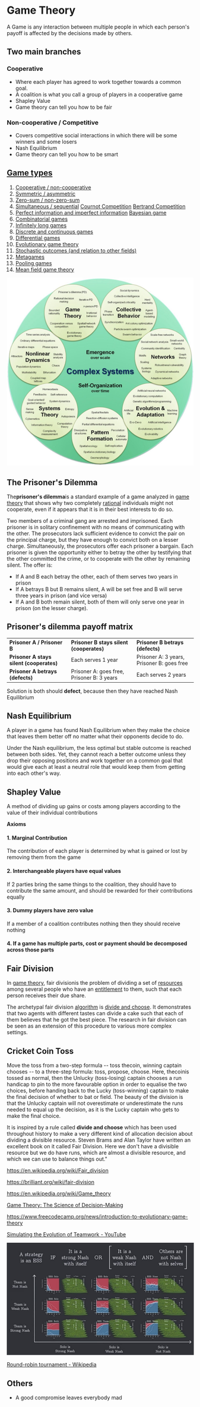 # Game Theory

A Game is any interaction between multiple people in which each person's payoff is affected by the decisions made by others.

## Two main branches

### Cooperative

- Where each player has agreed to work together towards a common goal.
- A coalition is what you call a group of players in a cooperative game
- Shapley Value
- Game theory can tell you how to be fair

### Non-cooperative / Competitive

- Covers competitive social interactions in which there will be some winners and some losers
- Nash Equilibrium
- Game theory can tell you how to be smart

## [Game types](https://en.wikipedia.org/wiki/Game_theory#Game_types)

1. [Cooperative / non-cooperative](https://en.wikipedia.org/wiki/Game_theory#Cooperative_/_non-cooperative)
2. [Symmetric / asymmetric](https://en.wikipedia.org/wiki/Game_theory#Symmetric_/_asymmetric)
3. [Zero-sum / non-zero-sum](https://en.wikipedia.org/wiki/Game_theory#Zero-sum_/_non-zero-sum)
4. [Simultaneous / sequential](https://en.wikipedia.org/wiki/Game_theory#Simultaneous_/_sequential)
[Cournot Competition](https://en.wikipedia.org/wiki/Game_theory#Cournot_Competition)
[Bertrand Competition](https://en.wikipedia.org/wiki/Game_theory#Bertrand_Competition)
5. [Perfect information and imperfect information](https://en.wikipedia.org/wiki/Game_theory#Perfect_information_and_imperfect_information)
[Bayesian game](https://en.wikipedia.org/wiki/Game_theory#Bayesian_game)
6. [Combinatorial games](https://en.wikipedia.org/wiki/Game_theory#Combinatorial_games)
7. [Infinitely long games](https://en.wikipedia.org/wiki/Game_theory#Infinitely_long_games)
8. [Discrete and continuous games](https://en.wikipedia.org/wiki/Game_theory#Discrete_and_continuous_games)
9. [Differential games](https://en.wikipedia.org/wiki/Game_theory#Differential_games)
10. [Evolutionary game theory](https://en.wikipedia.org/wiki/Game_theory#Evolutionary_game_theory)
11. [Stochastic outcomes (and relation to other fields)](https://en.wikipedia.org/wiki/Game_theory#Stochastic_outcomes_(and_relation_to_other_fields))
12. [Metagames](https://en.wikipedia.org/wiki/Game_theory#Metagames)
13. [Pooling games](https://en.wikipedia.org/wiki/Game_theory#Pooling_games)
14. [Mean field game theory](https://en.wikipedia.org/wiki/Game_theory#Mean_field_game_theory)

![image](../../media/Game-Theory-image1.jpg)

## The Prisoner's Dilemma

The**prisoner's dilemma**is a standard example of a game analyzed in [game theory](https://en.wikipedia.org/wiki/Game_theory) that shows why two completely [rational](https://en.wikipedia.org/wiki/Rationality#Economics) individuals might not cooperate, even if it appears that it is in their best interests to do so.

Two members of a criminal gang are arrested and imprisoned. Each prisoner is in solitary confinement with no means of communicating with the other. The prosecutors lack sufficient evidence to convict the pair on the principal charge, but they have enough to convict both on a lesser charge. Simultaneously, the prosecutors offer each prisoner a bargain. Each prisoner is given the opportunity either to betray the other by testifying that the other committed the crime, or to cooperate with the other by remaining silent. The offer is:

- If A and B each betray the other, each of them serves two years in prison
- If A betrays B but B remains silent, A will be set free and B will serve three years in prison (and vice versa)
- If A and B both remain silent, both of them will only serve one year in prison (on the lesser charge).

## Prisoner's dilemma payoff matrix

| | | |
|---|---|---|
| **Prisoner A / Prisoner B** | **Prisoner B stays silent (cooperates)** | **Prisoner B betrays (defects)** |
| **Prisoner A stays silent (cooperates)** | Each serves 1 year | Prisoner A: 3 years, Prisoner B: goes free |
| **Prisoner A betrays (defects)** | Prisoner A: goes free, Prisoner B: 3 years | Each serves 2 years |

Solution is both should **defect**, because then they have reached Nash Equilibrium

## Nash Equilibrium

A player in a game has found Nash Equilibrium when they make the choice that leaves them better off no matter what their opponents decide to do.

Under the Nash equilibrium, the less optimal but stable outcome is reached between both sides. Yet, they cannot reach a better outcome unless they drop their opposing positions and work together on a common goal that would give each at least a neutral role that would keep them from getting into each other's way.

## Shapley Value

A method of dividing up gains or costs among players according to the value of their individual contributions

**Axioms**

#### 1. Marginal Contribution

The contribution of each player is determined by what is gained or lost by removing them from the game

#### 2. Interchangeable players have equal values

If 2 parties bring the same things to the coalition, they should have to contribute the same amount, and should be rewarded for their contributions equally

#### 3. Dummy players have zero value

If a member of a coalition contributes nothing then they should receive nothing

#### 4. If a game has multiple parts, cost or payment should be decomposed across those parts

## Fair Division

In [game theory](https://en.wikipedia.org/wiki/Game_theory), fair divisionis the problem of dividing a set of [resources](https://en.wikipedia.org/wiki/Resources) among several people who have an [entitlement](https://en.wikipedia.org/wiki/Entitlement) to them, such that each person receives their due share.

The archetypal fair division [algorithm](https://en.wikipedia.org/wiki/Algorithm) is [divide and choose](https://en.wikipedia.org/wiki/Divide_and_choose). It demonstrates that two agents with different tastes can divide a cake such that each of them believes that he got the best piece. The research in fair division can be seen as an extension of this procedure to various more complex settings.

## Cricket Coin Toss

Move the toss from a two-step formula -- toss thecoin, winning captain chooses -- to a three-step formula: toss, propose, choose. Here, thecoinis tossed as normal, then the Unlucky (toss-losing) captain chooses a run handicap to pin to the more favourable option in order to equalise the two choices, before handing back to the Lucky (toss-winning) captain to make the final decision of whether to bat or field. The beauty of the division is that the Unlucky captain will not overestimate or underestimate the runs needed to equal up the decision, as it is the Lucky captain who gets to make the final choice.

It is inspired by a rule called **divide and choose** which has been used throughout history to make a very different kind of allocation decision about dividing a divisible resource. Steven Brams and Alan Taylor have written an excellent book on it called Fair Division. Here we don't have a divisible resource but we do have runs, which are almost a divisible resource, and which we can use to balance things out."

https://en.wikipedia.org/wiki/Fair_division

https://brilliant.org/wiki/fair-division

https://en.wikipedia.org/wiki/Game_theory

[Game Theory: The Science of Decision-Making](https://www.youtube.com/watch?v=MHS-htjGgSY)

https://www.freecodecamp.org/news/introduction-to-evolutionary-game-theory

[Simulating the Evolution of Teamwork - YouTube](https://youtu.be/TZfh8hpJIxo?si=-7deIyM-Ub4MR2ic)

![image](../../media/Screenshot%202023-12-24%20at%202.49.25.PM.jpg)

[Round-robin tournament - Wikipedia](https://en.wikipedia.org/wiki/Round-robin_tournament)

## Others

- A good compromise leaves everybody mad
